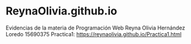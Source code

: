 # ReynaOlivia.github.io
Evidencias de la materia de Programación Web Reyna Olivia Hernández Loredo 15690375
Practica1: https://reynaolivia.github.io/Practica1.html
